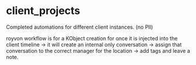 # client_projects
Completed automations for different client instances. (no PII)

royvon workflow is for a KObject creation for once it is injected into the client timeline -> it will create an internal only conversation -> assign that conversation to the correct manager for the location -> add tags and leave a note.